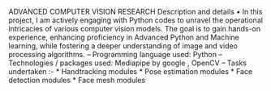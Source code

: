 ADVANCED COMPUTER VISION RESEARCH
Description and details
• In this project, I am actively engaging with Python codes to unravel the operational intricacies of various computer vision
models. The goal is to gain hands-on experience, enhancing proficiency in Advanced Python and Machine learning,
while fostering a deeper understanding of image and video processing algorithms.
– Programming language used: Python
– Technologies / packages used: Mediapipe by google , OpenCV
– Tasks undertaken :-
*
Handtracking modules
*
Pose estimation modules
*
Face detection modules
*
Face mesh modules
